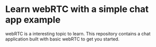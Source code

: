 # Learn webRTC with a simple chat app example
webRTC is a interesting topic to learn. This repository contains a chat application built with basic webRTC to get you started.